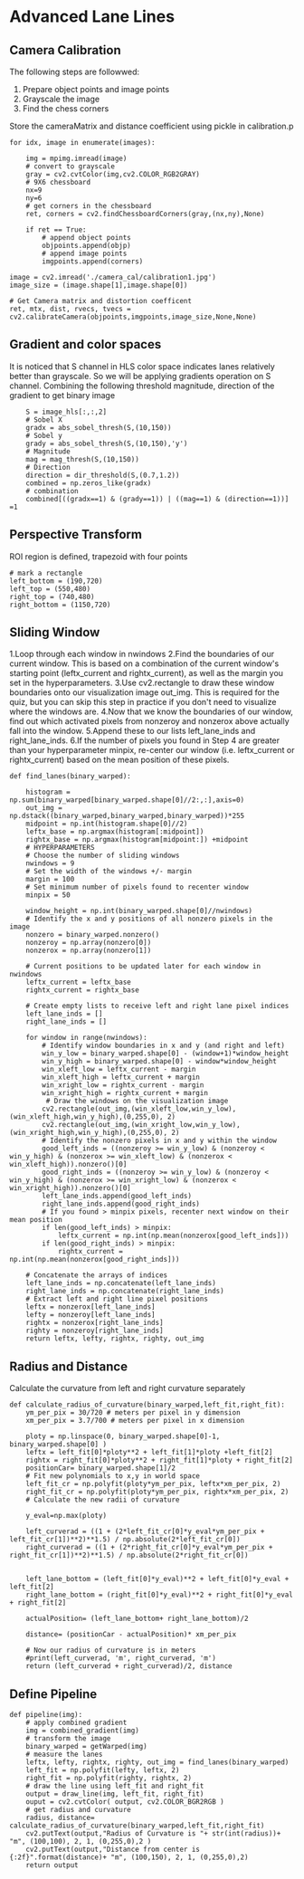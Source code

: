 # Advanced Lane Lines

## Camera Calibration
The following steps are followwed:
1. Prepare object points and image points
2. Grayscale the image
3. Find the chess corners

Store the cameraMatrix and distance coefficient using pickle in calibration.p

```
for idx, image in enumerate(images):
    
    img = mpimg.imread(image)
    # convert to grayscale
    gray = cv2.cvtColor(img,cv2.COLOR_RGB2GRAY)
    # 9X6 chessboard
    nx=9
    ny=6
    # get corners in the chessboard
    ret, corners = cv2.findChessboardCorners(gray,(nx,ny),None)
    
    if ret == True:
        # append object points 
        objpoints.append(objp)
        # append image points
        imgpoints.append(corners)

image = cv2.imread('./camera_cal/calibration1.jpg')
image_size = (image.shape[1],image.shape[0])

# Get Camera matrix and distortion coefficent
ret, mtx, dist, rvecs, tvecs = cv2.calibrateCamera(objpoints,imgpoints,image_size,None,None)
```

## Gradient and color spaces
It is noticed that S channel in HLS color space indicates lanes relatively better than grayscale. So we will be applying gradients operation on S channel.
Combining the following threshold magnitude, direction of the gradient to get binary image
```
    S = image_hls[:,:,2]
    # Sobel X
    gradx = abs_sobel_thresh(S,(10,150))
    # Sobel y
    grady = abs_sobel_thresh(S,(10,150),'y')
    # Magnitude
    mag = mag_thresh(S,(10,150))
    # Direction
    direction = dir_threshold(S,(0.7,1.2))
    combined = np.zeros_like(gradx)
    # combination
    combined[((gradx==1) & (grady==1)) | ((mag==1) & (direction==1))] =1
```
## Perspective Transform
ROI region is defined, trapezoid with four points
```
# mark a rectangle
left_bottom = (190,720)
left_top = (550,480)
right_top = (740,480)
right_bottom = (1150,720)
```
## Sliding Window
1.Loop through each window in nwindows
2.Find the boundaries of our current window. This is based on a combination of the current window's starting point (leftx_current and rightx_current), as well as the margin you set in the hyperparameters.
3.Use cv2.rectangle to draw these window boundaries onto our visualization image out_img. This is required for the quiz, but you can skip this step in practice if you don't need to visualize where the windows are.
4.Now that we know the boundaries of our window, find out which activated pixels from nonzeroy and nonzerox above actually fall into the window.
5.Append these to our lists left_lane_inds and right_lane_inds.
6.If the number of pixels you found in Step 4 are greater than your hyperparameter minpix, re-center our window (i.e. leftx_current or rightx_current) based on the mean position of these pixels.
```
def find_lanes(binary_warped):
    
    histogram = np.sum(binary_warped[binary_warped.shape[0]//2:,:],axis=0)
    out_img = np.dstack((binary_warped,binary_warped,binary_warped))*255
    midpoint = np.int(histogram.shape[0]//2)
    leftx_base = np.argmax(histogram[:midpoint])
    rightx_base = np.argmax(histogram[midpoint:]) +midpoint
    # HYPERPARAMETERS
    # Choose the number of sliding windows
    nwindows = 9
    # Set the width of the windows +/- margin
    margin = 100
    # Set minimum number of pixels found to recenter window
    minpix = 50
    
    window_height = np.int(binary_warped.shape[0]//nwindows)
    # Identify the x and y positions of all nonzero pixels in the image
    nonzero = binary_warped.nonzero()
    nonzeroy = np.array(nonzero[0])
    nonzerox = np.array(nonzero[1])
    
    # Current positions to be updated later for each window in nwindows
    leftx_current = leftx_base
    rightx_current = rightx_base

    # Create empty lists to receive left and right lane pixel indices
    left_lane_inds = []
    right_lane_inds = []
    
    for window in range(nwindows):
        # Identify window boundaries in x and y (and right and left)
        win_y_low = binary_warped.shape[0] - (window+1)*window_height
        win_y_high = binary_warped.shape[0] - window*window_height
        win_xleft_low = leftx_current - margin
        win_xleft_high = leftx_current + margin
        win_xright_low = rightx_current - margin
        win_xright_high = rightx_current + margin
         # Draw the windows on the visualization image
        cv2.rectangle(out_img,(win_xleft_low,win_y_low),(win_xleft_high,win_y_high),(0,255,0), 2) 
        cv2.rectangle(out_img,(win_xright_low,win_y_low),(win_xright_high,win_y_high),(0,255,0), 2)
        # Identify the nonzero pixels in x and y within the window
        good_left_inds = ((nonzeroy >= win_y_low) & (nonzeroy < win_y_high) & (nonzerox >= win_xleft_low) & (nonzerox < win_xleft_high)).nonzero()[0]
        good_right_inds = ((nonzeroy >= win_y_low) & (nonzeroy < win_y_high) & (nonzerox >= win_xright_low) & (nonzerox < win_xright_high)).nonzero()[0]
        left_lane_inds.append(good_left_inds)
        right_lane_inds.append(good_right_inds)
        # If you found > minpix pixels, recenter next window on their mean position
        if len(good_left_inds) > minpix:
            leftx_current = np.int(np.mean(nonzerox[good_left_inds]))
        if len(good_right_inds) > minpix:        
            rightx_current = np.int(np.mean(nonzerox[good_right_inds]))
        
    # Concatenate the arrays of indices
    left_lane_inds = np.concatenate(left_lane_inds)
    right_lane_inds = np.concatenate(right_lane_inds)
    # Extract left and right line pixel positions
    leftx = nonzerox[left_lane_inds]
    lefty = nonzeroy[left_lane_inds] 
    rightx = nonzerox[right_lane_inds]
    righty = nonzeroy[right_lane_inds]
    return leftx, lefty, rightx, righty, out_img
```

## Radius and Distance
Calculate the curvature from left and right curvature separately
```
def calculate_radius_of_curvature(binary_warped,left_fit,right_fit):
    ym_per_pix = 30/720 # meters per pixel in y dimension
    xm_per_pix = 3.7/700 # meters per pixel in x dimension
    
    ploty = np.linspace(0, binary_warped.shape[0]-1, binary_warped.shape[0] )
    leftx = left_fit[0]*ploty**2 + left_fit[1]*ploty +left_fit[2]
    rightx = right_fit[0]*ploty**2 + right_fit[1]*ploty + right_fit[2]
    positionCar= binary_warped.shape[1]/2
    # Fit new polynomials to x,y in world space
    left_fit_cr = np.polyfit(ploty*ym_per_pix, leftx*xm_per_pix, 2)
    right_fit_cr = np.polyfit(ploty*ym_per_pix, rightx*xm_per_pix, 2)
    # Calculate the new radii of curvature
    
    y_eval=np.max(ploty)
    
    left_curverad = ((1 + (2*left_fit_cr[0]*y_eval*ym_per_pix + left_fit_cr[1])**2)**1.5) / np.absolute(2*left_fit_cr[0])
    right_curverad = ((1 + (2*right_fit_cr[0]*y_eval*ym_per_pix + right_fit_cr[1])**2)**1.5) / np.absolute(2*right_fit_cr[0])
    
    
    left_lane_bottom = (left_fit[0]*y_eval)**2 + left_fit[0]*y_eval + left_fit[2]
    right_lane_bottom = (right_fit[0]*y_eval)**2 + right_fit[0]*y_eval + right_fit[2]
    
    actualPosition= (left_lane_bottom+ right_lane_bottom)/2
    
    distance= (positionCar - actualPosition)* xm_per_pix
    
    # Now our radius of curvature is in meters
    #print(left_curverad, 'm', right_curverad, 'm')
    return (left_curverad + right_curverad)/2, distance
```

## Define Pipeline
```
def pipeline(img):
    # apply combined gradient
    img = combined_gradient(img)
    # transform the image
    binary_warped = getWarped(img)
    # measure the lanes
    leftx, lefty, rightx, righty, out_img = find_lanes(binary_warped)
    left_fit = np.polyfit(lefty, leftx, 2)
    right_fit = np.polyfit(righty, rightx, 2)
    # draw the line using left_fit and right_fit
    output = draw_line(img, left_fit, right_fit)
    ouput = cv2.cvtColor( output, cv2.COLOR_BGR2RGB )
    # get radius and curvature 
    radius, distance= calculate_radius_of_curvature(binary_warped,left_fit,right_fit)
    cv2.putText(output,"Radius of Curvature is "+ str(int(radius))+ "m", (100,100), 2, 1, (0,255,0),2 )
    cv2.putText(output,"Distance from center is {:2f}".format(distance)+ "m", (100,150), 2, 1, (0,255,0),2)
    return output
```
